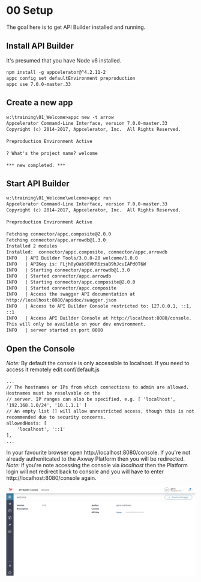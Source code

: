 # 00 Setup

The goal here is to get API Builder installed and running.

## Install API Builder
It's presumed that you have Node v6 installed.

```
npm install -g appcelerator@^4.2.11-2
appc config set defaultEnvironment preproduction
appc use 7.0.0-master.33
```

## Create a new app
```
w:\training\01_Welcome>appc new -t arrow
Appcelerator Command-Line Interface, version 7.0.0-master.33
Copyright (c) 2014-2017, Appcelerator, Inc.  All Rights Reserved.

Preproduction Environment Active

? What's the project name? welcome

*** new completed. ***
```

## Start API Builder
```
w:\training\01_Welcome\welcome>appc run
Appcelerator Command-Line Interface, version 7.0.0-master.33
Copyright (c) 2014-2017, Appcelerator, Inc.  All Rights Reserved.

Preproduction Environment Active

Fetching connector/appc.composite@2.0.0
Fetching connector/appc.arrowdb@1.3.0
Installed 2 modules
Installed:  connector/appc.composite, connector/appc.arrowdb
INFO   | API Builder Tools/3.0.0-20 welcome/1.0.0
INFO   | APIKey is: FLjh8yOab98VKR6zsaB9hJcuIAPd0T6W
INFO   | Starting connector/appc.arrowdb@1.3.0
INFO   | Started connector/appc.arrowdb
INFO   | Starting connector/appc.composite@2.0.0
INFO   | Started connector/appc.composite
INFO   | Access the swagger API documentation at http://localhost:8080/apidoc/swagger.json
INFO   | Access to API Builder Console restricted to: 127.0.0.1, ::1, ::1
INFO   | Access API Builder Console at http://localhost:8080/console. This will only be available on your dev environment.
INFO   | server started on port 8080
```

## Open the Console
*Note:* By default the console is only accessible to localhost. If you need to access it remotely edit conf/default.js
```
...
// The hostnames or IPs from which connections to admin are allowed. Hostnames must be resolvable on the
// server. IP ranges can also be specified. e.g. [ 'localhost', '192.168.1.0/24', '10.1.1.1' ]
// An empty list [] will allow unrestricted access, though this is not recommended due to security concerns.
allowedHosts: [
	'localhost', '::1'
],
...
```

In your favourite browser open http://localhost:8080/console. If you're not already authenitcated to the Axway Platform then you will be redirected.
*Note:* if you're note accessing the console via _localhost_ then the Platform login will not redirect back to console and you will have to enter http://localhost:8080/console again.

![SummaryView](./imgs/localhost_8080_console_project_summary.png)
